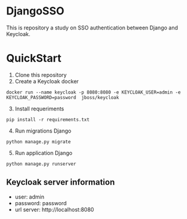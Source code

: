 # DjangoSSO

This is repository a study on SSO authentication between Django and Keycloak.


# QuickStart
1. Clone this repository
2. Create a Keycloak docker
```console
docker run --name keycloak -p 8080:8080 -e KEYCLOAK_USER=admin -e KEYCLOAK_PASSWORD=password  jboss/keycloak
```
3. Install requeriments
```
pip install -r requirements.txt
```
4. Run migrations Django
```console
python manage.py migrate
```
5. Run application Django
```console
python manage.py runserver
```
## Keycloak server information
* user: admin
* password: password
* url server: http://localhost:8080

